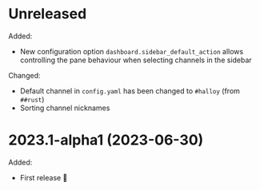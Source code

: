 # Unreleased

Added:

- New configuration option `dashboard.sidebar_default_action` allows controlling the pane behaviour when selecting channels in the sidebar

Changed:

- Default channel in `config.yaml` has been changed to `#halloy` (from `##rust`)
- Sorting channel nicknames

# 2023.1-alpha1 (2023-06-30)

Added:

- First release 🎉
